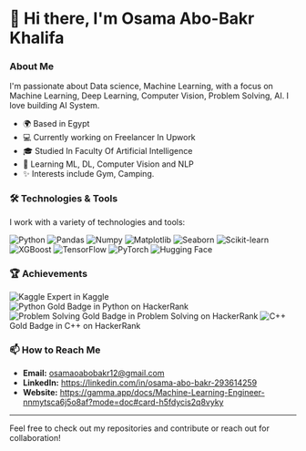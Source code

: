 # 👋 Hi there, I'm Osama Abo-Bakr Khalifa

### About Me

I'm passionate about Data science, Machine Learning, with a focus on Machine Learning, Deep Learning, Computer Vision, Problem Solving, AI. I love building AI System.

- 🌍 Based in Egypt
- 💻 Currently working on Freelancer In Upwork
- 🎓 Studied In Faculty Of Artificial Intelligence
- 🌱 Learning ML, DL, Computer Vision and NLP
- ✨ Interests include Gym, Camping.

### 🛠️ Technologies & Tools

I work with a variety of technologies and tools:

![Python](https://img.shields.io/badge/Python-3776AB?style=flat&logo=python&logoColor=white)
![Pandas](https://img.shields.io/badge/Pandas-150458?style=flat&logo=pandas&logoColor=white)
![Numpy](https://img.shields.io/badge/Numpy-013243?style=flat&logo=numpy&logoColor=white)
![Matplotlib](https://img.shields.io/badge/Matplotlib-FF6666?style=flat&logo=matplotlib&logoColor=white)
![Seaborn](https://img.shields.io/badge/Seaborn-00B4D9?style=flat&logo=seaborn&logoColor=white)
![Scikit-learn](https://img.shields.io/badge/Scikit--learn-F7931E?style=flat&logo=scikit-learn&logoColor=white)
![XGBoost](https://img.shields.io/badge/XGBoost-FF6600?style=flat&logo=xgboost&logoColor=white)
![TensorFlow](https://img.shields.io/badge/TensorFlow-FF6F00?style=flat&logo=tensorflow&logoColor=white)
![PyTorch](https://img.shields.io/badge/PyTorch-EE4C2C?style=flat&logo=pytorch&logoColor=white)
![Hugging Face](https://img.shields.io/badge/Hugging%20Face-FFD95D?style=flat&logo=huggingface&logoColor=black)



### 🏆 Achievements

<!-- Use GitHub Shield Badges or custom images -->

![Kaggle](https://img.shields.io/badge/Kaggle-Expert-20BEFF?style=flat&logo=kaggle&logoColor=white) Expert in Kaggle  
![Python](https://img.shields.io/badge/Python-Gold-FFD700?style=flat&logo=python&logoColor=white) Gold Badge in Python on HackerRank  
![Problem Solving](https://img.shields.io/badge/Problem_Solving-Gold-FFD700?style=flat&logo=codeforces&logoColor=white) Gold Badge in Problem Solving on HackerRank 
![C++](https://img.shields.io/badge/C++-Gold-FFD700?style=flat&logo=cplusplus&logoColor=white) Gold Badge in C++ on HackerRank

### 📫 How to Reach Me

- **Email:** osamaoabobakr12@gmail.com
- **LinkedIn:** https://linkedin.com/in/osama-abo-bakr-293614259
- **Website:** https://gamma.app/docs/Machine-Learning-Engineer-nnmytsca6j5o8af?mode=doc#card-h5fdycis2q8vyky

---

Feel free to check out my repositories and contribute or reach out for collaboration!
